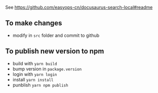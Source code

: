 See https://github.com/easyops-cn/docusaurus-search-local#readme

## To make changes

* modify in `src` folder and commit to github

## To publish new version to npm

* build with `yarn build`
* bump version in `package.version`
* login with `yarn login`
* install `yarn install`
* punblish `yarn npm publish`
